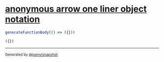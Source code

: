 # [anonymous arrow one liner object notation](../../function_parser.test.js#L27)

```js
generateFunctionBody(() => ({}))
```

```js
({})
```
---

<sub>
  Generated by <a href="https://github.com/jsenv/core/tree/main/packages/independent/snapshot">@jsenv/snapshot</a>
</sub>